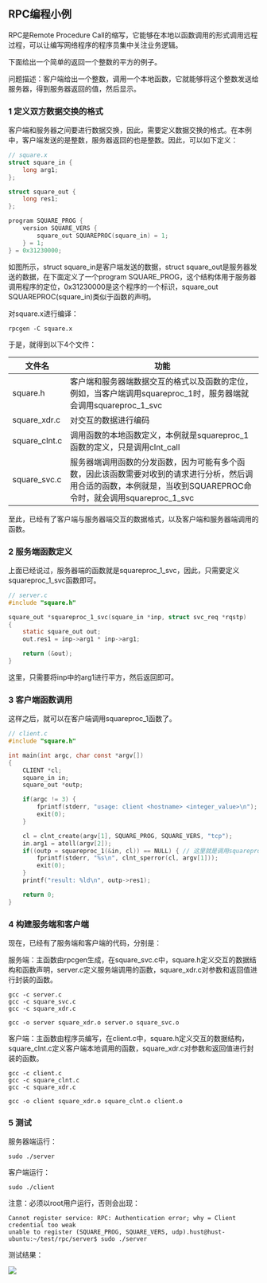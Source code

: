## RPC编程小例

RPC是Remote Procedure Call的缩写，它能够在本地以函数调用的形式调用远程过程，可以让编写网络程序的程序员集中关注业务逻辑。

下面给出一个简单的返回一个整数的平方的例子。

问题描述：客户端给出一个整数，调用一个本地函数，它就能够将这个整数发送给服务器，得到服务器返回的值，然后显示。

### 1 定义双方数据交换的格式

客户端和服务器之间要进行数据交换，因此，需要定义数据交换的格式。在本例中，客户端发送的是整数，服务器返回的也是整数。因此，可以如下定义：

``` C
// square.x
struct square_in {
	long arg1;
};

struct square_out {
	long res1;
};

program SQUARE_PROG {
	version SQUARE_VERS {
		square_out SQUAREPROC(square_in) = 1;
	} = 1;
} = 0x31230000;
```

如图所示，struct square_in是客户端发送的数据，struct square_out是服务器发送的数据，在下面定义了一个program SQUARE_PROG，这个结构体用于服务器调用程序的定位，0x31230000是这个程序的一个标识，square_out SQUAREPROC(square_in)类似于函数的声明。

对square.x进行编译：
```
rpcgen -C square.x
```

于是，就得到以下4个文件：


| 文件名        | 功能 |
| ------------- | ---- |
| square.h      | 客户端和服务器端数据交互的格式以及函数的定位，例如，当客户端调用squareproc_1时，服务器端就会调用squareproc_1_svc |
| square_xdr.c  | 对交互的数据进行编码 |
| square_clnt.c | 调用函数的本地函数定义，本例就是squareproc_1函数的定义，只是调用clnt_call |
| square_svc.c  | 服务器端调用函数的分发函数，因为可能有多个函数，因此该函数需要对收到的请求进行分析，然后调用合适的函数，本例就是，当收到SQUAREPROC命令时，就会调用squareproc_1_svc |

至此，已经有了客户端与服务器端交互的数据格式，以及客户端和服务器端调用的函数。

### 2 服务端函数定义

上面已经说过，服务器端的函数就是squareproc_1_svc，因此，只需要定义squareproc_1_svc函数即可。

``` C
// server.c
#include "square.h"

square_out *squareproc_1_svc(square_in *inp, struct svc_req *rqstp)
{
	static square_out out;
	out.res1 = inp->arg1 * inp->arg1;

	return (&out);
}
```

这里，只需要将inp中的arg1进行平方，然后返回即可。

### 3 客户端函数调用

这样之后，就可以在客户端调用squareproc_1函数了。

``` C
// client.c
#include "square.h"

int main(int argc, char const *argv[])
{
	CLIENT *cl;
	square_in in;
	square_out *outp;

	if(argc != 3) {
		fprintf(stderr, "usage: client <hostname> <integer_value>\n");
		exit(0);
	}

	cl = clnt_create(argv[1], SQUARE_PROG, SQUARE_VERS, "tcp");
	in.arg1 = atoll(argv[2]);
	if((outp = squareproc_1(&in, cl)) == NULL) { // 这里就是调用squareproc_1
		fprintf(stderr, "%s\n", clnt_sperror(cl, argv[1]));
		exit(0);
	}
	printf("result: %ld\n", outp->res1);

	return 0;
}
```

### 4 构建服务端和客户端

现在，已经有了服务端和客户端的代码，分别是：

服务端：主函数由rpcgen生成，在square_svc.c中，square.h定义交互的数据结构和函数声明，server.c定义服务端调用的函数，square_xdr.c对参数和返回值进行封装的函数。

```
gcc -c server.c
gcc -c square_svc.c
gcc -c square_xdr.c

gcc -o server square_xdr.o server.o square_svc.o
```

客户端：主函数由程序员编写，在client.c中，square.h定义交互的数据结构，square_clnt.c定义客户端本地调用的函数，square_xdr.c对参数和返回值进行封装的函数。

```
gcc -c client.c
gcc -c square_clnt.c
gcc -c square_xdr.c

gcc -o client square_xdr.o square_clnt.o client.o
```

### 5 测试

服务器端运行：

```
sudo ./server
```

客户端运行：

```
sudo ./client
```

注意：必须以root用户运行，否则会出现：

```
Cannot register service: RPC: Authentication error; why = Client credential too weak
unable to register (SQUARE_PROG, SQUARE_VERS, udp).hust@hust-ubuntu:~/test/rpc/server$ sudo ./server
```

测试结果：

![](https://github.com/luofengmacheng/algorithms/blob/master/myalgo/pics/pic1.png)

